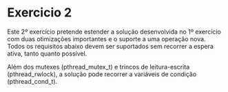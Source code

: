 # Exercicio 2

Este 2º exercício pretende estender a solução desenvolvida no 1º exercício com duas otimizações
importantes e o suporte a uma operação nova.
Todos os requisitos abaixo devem ser suportados sem recorrer a espera ativa, tanto quanto possível.

Além dos mutexes (pthread_mutex_t) e trincos de leitura-escrita (pthread_rwlock), a solução pode
recorrer a variáveis de condição (pthread_cond_t).
